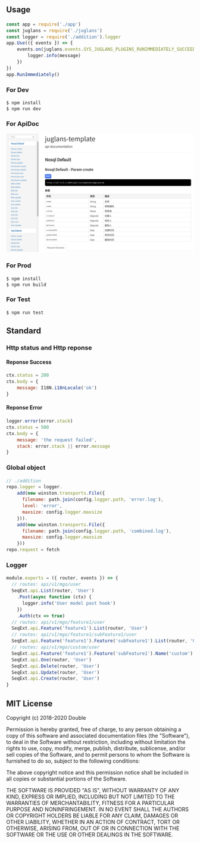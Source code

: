 ## Usage
```javascript
const app = require('./app')
const juglans = require('./juglans')
const logger = require('./addition').logger
app.Use(({ events }) => {
    events.on(juglans.events.SYS_JUGLANS_PLUGINS_RUNIMMEDIATELY_SUCCEED, function (message) {
        logger.info(message)
    })
})
app.RunImmediately()
```

### For Dev
```shell
$ npm install
$ npm run dev
```

### For ApiDoc
![Juglans flash](./assets/apidoc.png)

### For Prod
```shell
$ npm install
$ npm run build
```

### For Test
```shell
$ npm run test
```

##  Standard
### Http status and Http reponse
#### Reponse Success
```javascript
ctx.status = 200
ctx.body = {
    message: I18N.i18nLocale('ok')
}
```

#### Reponse Error
```javascript
logger.error(error.stack)
ctx.status = 500
ctx.body = {
    message: 'the request failed',
    stack: error.stack || error.message
}
```

### Global object
```javascript
// ./addition
repo.logger = logger.
    add(new winston.transports.File({
      filename: path.join(config.logger.path, 'error.log'),
      level: 'error',
      maxsize: config.logger.maxsize
    })).
    add(new winston.transports.File({
      filename: path.join(config.logger.path, 'combined.log'),
      maxsize: config.logger.maxsize
    }))
repo.request = fetch
```

### Logger
```javascript
module.exports = ({ router, events }) => {
  // routes: api/v1/mgo/user
  SeqExt.api.List(router, 'User')
    .Post(async function (ctx) {
      logger.info('User model post hook')
    })
    .Auth(ctx => true)
  // routes: api/v1/mgo/feature1/user
  SeqExt.api.Feature('feature1').List(router, 'User')
  // routes: api/v1/mgo/feature1/subFeature1/user
  SeqExt.api.Feature('feature1').Feature('subFeature1').List(router, 'User')
  // routes: api/v1/mgo/custom/user
  SeqExt.api.Feature('feature1').Feature('subFeature1').Name('custom').List(router, 'User')
  SeqExt.api.One(router, 'User')
  SeqExt.api.Delete(router, 'User')
  SeqExt.api.Update(router, 'User')
  SeqExt.api.Create(router, 'User')
}
```

## MIT License

Copyright (c) 2018-2020 Double

Permission is hereby granted, free of charge, to any person obtaining a copy
of this software and associated documentation files (the "Software"), to deal
in the Software without restriction, including without limitation the rights
to use, copy, modify, merge, publish, distribute, sublicense, and/or sell
copies of the Software, and to permit persons to whom the Software is
furnished to do so, subject to the following conditions:

The above copyright notice and this permission notice shall be included in all
copies or substantial portions of the Software.

THE SOFTWARE IS PROVIDED "AS IS", WITHOUT WARRANTY OF ANY KIND, EXPRESS OR
IMPLIED, INCLUDING BUT NOT LIMITED TO THE WARRANTIES OF MERCHANTABILITY,
FITNESS FOR A PARTICULAR PURPOSE AND NONINFRINGEMENT. IN NO EVENT SHALL THE
AUTHORS OR COPYRIGHT HOLDERS BE LIABLE FOR ANY CLAIM, DAMAGES OR OTHER
LIABILITY, WHETHER IN AN ACTION OF CONTRACT, TORT OR OTHERWISE, ARISING FROM,
OUT OF OR IN CONNECTION WITH THE SOFTWARE OR THE USE OR OTHER DEALINGS IN THE
SOFTWARE.
